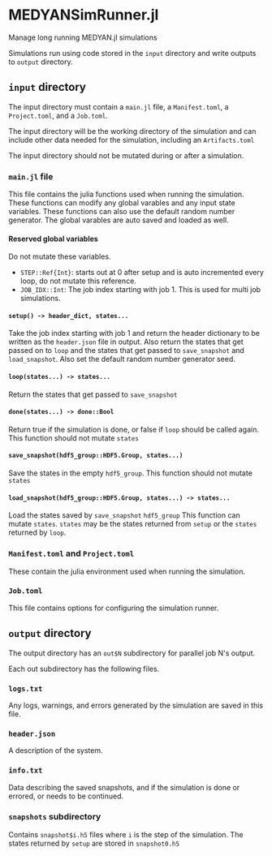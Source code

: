 # MEDYANSimRunner.jl
Manage long running MEDYAN.jl simulations

Simulations run using code stored in the `input` directory and write outputs to `output` directory.

## `input` directory

The input directory must contain a `main.jl` file, a `Manifest.toml`, a `Project.toml`, and a `Job.toml`.

The input directory will be the working directory of the simulation and can include other data needed for the simulation, including an `Artifacts.toml`

The input directory should not be mutated during or after a simulation.

### `main.jl` file

This file contains the julia functions used when running the simulation.
These functions can modify any global varables and any input state variables.
These functions can also use the default random number generator.
The global varables are auto saved and loaded as well.

#### Reserved global variables
Do not mutate these variables.

 - `STEP::Ref{Int}`: starts out at 0 after setup and is auto incremented every loop, do not mutate this reference.
 - `JOB_IDX::Int`: The job index starting with job 1. This is used for multi job simulations.

#### `setup() -> header_dict, states...`
Take the job index starting with job 1 and return the header dictionary to be written as the `header.json` file in output.
Also return the states that get passed on to `loop` and the states that get passed to `save_snapshot` and `load_snapshot`.
Also set the default random number generator seed.

#### `loop(states...) -> states...`
Return the states that get passed to `save_snapshot`

#### `done(states...) -> done::Bool`
Return true if the simulation is done, or false if `loop` should be called again.
This function should not mutate `states`

#### `save_snapshot(hdf5_group::HDF5.Group, states...)`
Save the states in the empty `hdf5_group`.
This function should not mutate `states`

#### `load_snapshot(hdf5_group::HDF5.Group, states...) -> states...`
Load the states saved by `save_snapshot` `hdf5_group`
This function can mutate `states`.
`states` may be the states returned from `setup` or the `states` returned by `loop`.

### `Manifest.toml` and `Project.toml`

These contain the julia environment used when running the simulation.

### `Job.toml`

This file contains options for configuring the simulation runner.


## `output` directory

The output directory has an `out$N` subdirectory for parallel job N's output.

Each out subdirectory has the following files.

### `logs.txt`
Any logs, warnings, and errors generated by the simulation are saved in this file.

### `header.json`
A description of the system.

### `info.txt`
Data describing the saved snapshots, and if the simulation is done or errored, or needs to be continued.

### `snapshots` subdirectory
Contains `snapshot$i.h5` files where `i` is the step of the simulation.
The states returned by `setup` are stored in `snapshot0.h5`
